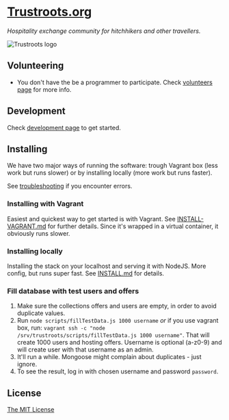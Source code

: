 # [Trustroots.org](https://www.trustroots.org/)
_Hospitality exchange community for hitchhikers and other travellers._

![Trustroots logo](https://raw.githubusercontent.com/Trustroots/trustroots/master/public/modules/core/img/logo/color-green.png)

## Volunteering
* You don't have the be a programmer to participate. Check [volunteers page](https://github.com/Trustroots/trustroots/wiki/Volunteering) for more info.

## Development
Check [development page](https://github.com/Trustroots/trustroots/wiki/Development) to get started.

## Installing
We have two major ways of running the software: trough Vagrant box (less work but runs slower) or by installing locally (more work but runs faster).

See [troubleshooting](https://github.com/Trustroots/trustroots/wiki/Troubleshooting) if you encounter errors.

### Installing with Vagrant
Easiest and quickest way to get started is with Vagrant. See [INSTALL-VAGRANT.md](INSTALL-VAGRANT.md) for further details. Since it's wrapped in a virtual container, it obviously runs slower.

### Installing locally
Installing the stack on your localhost and serving it with NodeJS. More config, but runs super fast. See [INSTALL.md](INSTALL.md) for details.

### Fill database with test users and offers
1. Make sure the collections offers and users are empty, in order to avoid duplicate values.
2. Run `node scripts/fillTestData.js 1000 username` _or_ if you use vagrant box, run: `vagrant ssh -c "node /srv/trustroots/scripts/fillTestData.js 1000 username"`. That will create 1000 users and hosting offers. Username is optional (a-z0-9) and will create user with that username as an admin.
3. It'll run a while. Mongoose might complain about duplicates - just ignore.
4. To see the result, log in with chosen username and password `password`.

## License
[The MIT License](LICENSE.md)
